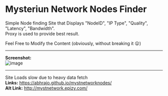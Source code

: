 # Mysteriun Network Nodes Finder
 
 Simple Node finding Site that Displays "NodeID", "IP Type", "Quality", "Latency", "Bandwidth". <br/>
 Proxy is used to provide best result.
 
 Feel Free to Modify the Content (obviously, without breaking it 😛)
 
 ------------------------------------------------------------------
 <b>Screenshot:</b><br/>
 ![image](https://user-images.githubusercontent.com/25876788/143791328-008ec700-e0ca-4269-b7e1-4c51e10921bb.png)

-----------------------------------------------
Site Loads slow due to heavy data fetch<br/>
<b>Links:</b> https://abhrajo.github.io/mystnetworknodes/ <br/>
<b>Alt Link:</b> http://mystnetwork.epizy.com/
 
